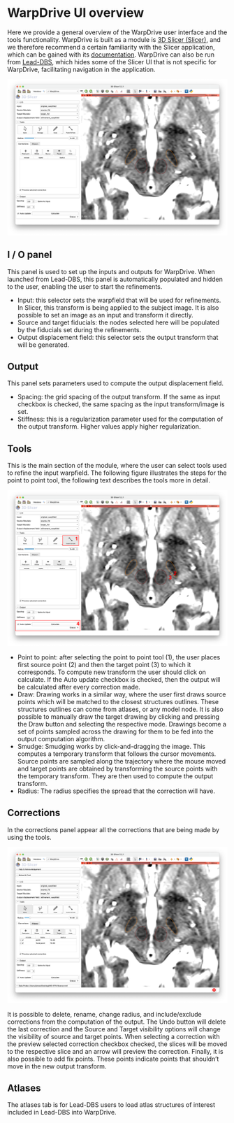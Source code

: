 # WarpDrive UI overview

Here we provide a general overview of the WarpDrive user interface and the tools functionality. WarpDrive is built as a module is [3D Slicer (Slicer)](https://www.slicer.org/), and we therefore recommend a certain familiarity with the Slicer application, which can be gained with its [documentation](https://slicer.readthedocs.io/en/latest/). WarpDrive can also be run from [Lead-DBS](https://www.lead-dbs.org/), which hides some of the Slicer UI that is not specific for WarpDrive, facilitating navigation in the application.

![](Screenshots/WD_aux_1_edit.png?raw=true)

## I / O panel
This panel is used to set up the inputs and outputs for WarpDrive. When launched from Lead-DBS, this panel is automatically populated and hidden to the user, enabling the user to start the refinements.
-	Input: this selector sets the warpfield that will be used for refinements. In Slicer, this transform is being applied to the subject image. It is also possible to set an image as an input and transform it directly.
-	Source and target fiducials: the nodes selected here will be populated by the fiducials set during the refinements.
-	Output displacement field: this selector sets the output transform that will be generated.

## Output

This panel sets parameters used to compute the output displacement field.
-	Spacing: the grid spacing of the output transform. If the same as input checkbox is checked, the same spacing as the input transform/image is set.
-	Stiffness: this is a regularization parameter used for the computation of the output transform. Higher values apply higher regularization.

## Tools

This is the main section of the module, where the user can select tools used to refine the input warpfield. The following figure illustrates the steps for the point to point tool, the following text describes the tools more in detail.

![](Screenshots/WD_aux_1_p2steps.png?raw=true)

-	Point to point: after selecting the point to point tool (1), the user places first source point (2) and then the target point (3) to which it corresponds. To compute new transform the user should click on calculate. If the Auto update checkbox is checked, then the output will be calculated after every correction made.
-	Draw: Drawing works in a similar way, where the user first draws source points which will be matched to the closest structures outlines. These structures outlines can come from atlases, or any model node. It is also possible to manually draw the target drawing by clicking and pressing the Draw button and selecting the respective mode. Drawings become a set of points sampled across the drawing for them to be fed into the output computation algorithm.
-	Smudge: Smudging works by click-and-dragging the image. This computes a temporary transform that follows the cursor movements. Source points are sampled along the trajectory where the mouse moved and target points are obtained by transforming the source points with the temporary transform. They are then used to compute the output transform.
-	Radius: The radius specifies the spread that the correction will have.

## Corrections  

In the corrections panel appear all the corrections that are being made by using the tools.

![](Screenshots/WD_aux_3.png?raw=true)

It is possible to delete, rename, change radius, and include/exclude corrections from the computation of the output. The Undo button will delete the last correction and the Source and Target visibility options will change the visibility of source and target points. When selecting a correction with the preview selected correction checkbox checked, the slices will be moved to the respective slice and an arrow will preview the correction.
Finally, it is also possible to add fix points. These points indicate points that shouldn’t move in the new output transform.

## Atlases

The atlases tab is for Lead-DBS users to load atlas structures of interest included in Lead-DBS into WarpDrive.
